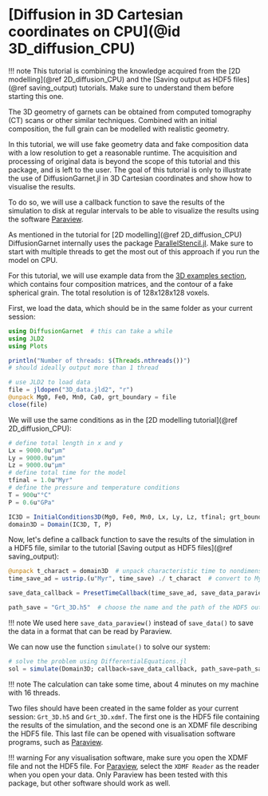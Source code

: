 # [Diffusion in 3D Cartesian coordinates on CPU](@id 3D_diffusion_CPU)

!!! note
    This tutorial is combining the knowledge acquired from the [2D modelling](@ref 2D_diffusion_CPU) and the [Saving output as HDF5 files](@ref saving_output) tutorials. Make sure to understand them before starting this one.

The 3D geometry of garnets can be obtained from computed tomography (CT) scans or other similar techniques. Combined with an initial composition, the full grain can be modelled with realistic geometry.

In this tutorial, we will use fake geometry data and fake composition data with a low resolution to get a reasonable runtime. The acquisition and processing of original data is beyond the scope of this tutorial and this package, and is left to the user. The goal of this tutorial is only to illustrate the use of DiffusionGarnet.jl in 3D Cartesian coordinates and show how to visualise the results.

To do so, we will use a callback function to save the results of the simulation to disk at regular intervals to be able to visualize the results using the software [Paraview](https://www.paraview.org/).

As mentioned in the tutorial for [2D modelling](@ref 2D_diffusion_CPU) DiffusionGarnet internally uses the package [ParallelStencil.jl](https://github.com/omlins/ParallelStencil.jl). Make sure to start with multiple threads to get the most out of this approach if you run the model on CPU.

For this tutorial, we will use example data from the [3D examples section](https://github.com/Iddingsite/DiffusionGarnet.jl/tree/main/examples/3D), which contains four composition matrices, and the contour of a fake spherical grain. The total resolution is of 128x128x128 voxels.

First, we load the data, which should be in the same folder as your current session:

```julia
using DiffusionGarnet  # this can take a while
using JLD2
using Plots

println("Number of threads: $(Threads.nthreads())")
# should ideally output more than 1 thread

# use JLD2 to load data
file = jldopen("3D_data.jld2", "r")
@unpack Mg0, Fe0, Mn0, Ca0, grt_boundary = file
close(file)
```
We will use the same conditions as in the [2D modelling tutorial](@ref 2D_diffusion_CPU):

```julia
# define total length in x and y
Lx = 9000.0u"µm"
Ly = 9000.0u"µm"
Lz = 9000.0u"µm"
# define total time for the model
tfinal = 1.0u"Myr"
# define the pressure and temperature conditions
T = 900u"°C"
P = 0.6u"GPa"

IC3D = InitialConditions3D(Mg0, Fe0, Mn0, Lx, Ly, Lz, tfinal; grt_boundary = grt_boundary)
domain3D = Domain(IC3D, T, P)
```

Now, let's define a callback function to save the results of the simulation in a HDF5 file, similar to the tutorial [Saving output as HDF5 files](@ref saving_output):

```julia
@unpack t_charact = domain3D  # unpack characteristic time to nondimensionalise the time for the simulation
time_save_ad = ustrip.(u"Myr", time_save) ./ t_charact  # convert to Myr, remove units, and convert to nondimensional time

save_data_callback = PresetTimeCallback(time_save_ad, save_data_paraview)

path_save = "Grt_3D.h5"  # choose the name and the path of the HDF5 output file (make sure to add .h5 or .hdf5 at the end)
```

!!! note
    We used here `save_data_paraview()` instead of `save_data()` to save the data in a format that can be read by Paraview.

We can now use the function `simulate()` to solve our system:

```julia
# solve the problem using DifferentialEquations.jl
sol = simulate(Domain3D; callback=save_data_callback, path_save=path_save, save_everystep=false)
```

!!! note
    The calculation can take some time, about 4 minutes on my machine with 16 threads.

Two files should have been created in the same folder as your current session: `Grt_3D.h5` and `Grt_3D.xdmf`. The first one is the HDF5 file containing the results of the simulation, and the second one is an XDMF file describing the HDF5 file. This last file can be opened with visualisation software programs, such as [Paraview](https://www.paraview.org/).

!!! warning
    For any visualisation software, make sure you open the XDMF file and not the HDF5 file. For [Paraview](https://www.paraview.org/), select the `XDMF Reader` as the reader when you open your data. Only Paraview has been tested with this package, but other software should work as well.




